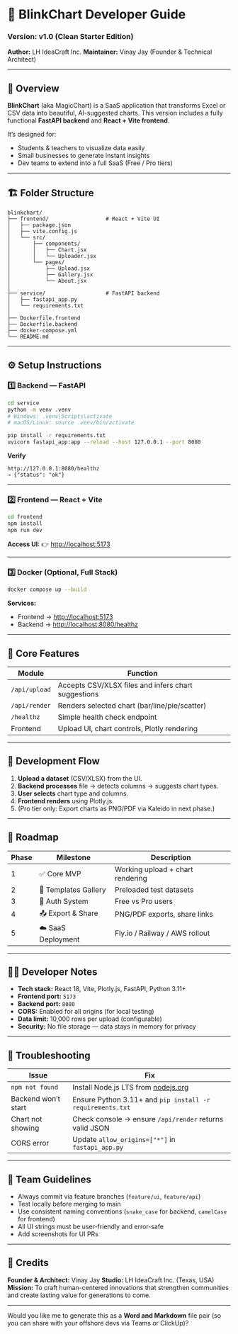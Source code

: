 # 🚀 **BlinkChart Developer Guide**

### Version: v1.0 (Clean Starter Edition)

**Author:** LH IdeaCraft Inc.
**Maintainer:** Vinay Jay (Founder & Technical Architect)

---

## 🧭 Overview

**BlinkChart** (aka MagicChart) is a SaaS application that transforms Excel or CSV data into beautiful, AI-suggested charts.
This version includes a fully functional **FastAPI backend** and **React + Vite frontend**.

It’s designed for:

* Students & teachers to visualize data easily
* Small businesses to generate instant insights
* Dev teams to extend into a full SaaS (Free / Pro tiers)

---

## 🏗️ Folder Structure

```
blinkchart/
├── frontend/                  # React + Vite UI
│   ├── package.json
│   ├── vite.config.js
│   └── src/
│       ├── components/
│       │   ├── Chart.jsx
│       │   └── Uploader.jsx
│       └── pages/
│           ├── Upload.jsx
│           ├── Gallery.jsx
│           └── About.jsx
│
├── service/                   # FastAPI backend
│   ├── fastapi_app.py
│   └── requirements.txt
│
├── Dockerfile.frontend
├── Dockerfile.backend
├── docker-compose.yml
└── README.md
```

---

## ⚙️ Setup Instructions

### 1️⃣ Backend — FastAPI

```bash
cd service
python -m venv .venv
# Windows: .venv\Scripts\activate
# macOS/Linux: source .venv/bin/activate

pip install -r requirements.txt
uvicorn fastapi_app:app --reload --host 127.0.0.1 --port 8080
```

**Verify**

```
http://127.0.0.1:8080/healthz
→ {"status": "ok"}
```

---

### 2️⃣ Frontend — React + Vite

```bash
cd frontend
npm install
npm run dev
```

**Access UI:**
👉 [http://localhost:5173](http://localhost:5173)

---

### 3️⃣ Docker (Optional, Full Stack)

```bash
docker compose up --build
```

**Services:**

* Frontend → [http://localhost:5173](http://localhost:5173)
* Backend → [http://localhost:8080/healthz](http://localhost:8080/healthz)

---

## 🧩 Core Features

| Module        | Function                                            |
| ------------- | --------------------------------------------------- |
| `/api/upload` | Accepts CSV/XLSX files and infers chart suggestions |
| `/api/render` | Renders selected chart (bar/line/pie/scatter)       |
| `/healthz`    | Simple health check endpoint                        |
| Frontend      | Upload UI, chart controls, Plotly rendering         |

---

## 🧠 Development Flow

1. **Upload a dataset** (CSV/XLSX) from the UI.
2. **Backend processes** file → detects columns → suggests chart types.
3. **User selects** chart type and columns.
4. **Frontend renders** using Plotly.js.
5. (Pro tier only: Export charts as PNG/PDF via Kaleido in next phase.)

---

## 🔮 Roadmap

| Phase | Milestone            | Description                      |
| ----- | -------------------- | -------------------------------- |
| 1     | ✅ Core MVP           | Working upload + chart rendering |
| 2     | 🧱 Templates Gallery | Preloaded test datasets          |
| 3     | 🔐 Auth System       | Free vs Pro users                |
| 4     | 📤 Export & Share    | PNG/PDF exports, share links     |
| 5     | ☁️ SaaS Deployment   | Fly.io / Railway / AWS rollout   |

---

## 👩‍💻 Developer Notes

* **Tech stack:** React 18, Vite, Plotly.js, FastAPI, Python 3.11+
* **Frontend port:** `5173`
* **Backend port:** `8080`
* **CORS:** Enabled for all origins (for local testing)
* **Data limit:** 10,000 rows per upload (configurable)
* **Security:** No file storage — data stays in memory for privacy

---

## 🧰 Troubleshooting

| Issue               | Fix                                                       |
| ------------------- | --------------------------------------------------------- |
| `npm not found`     | Install Node.js LTS from [nodejs.org](https://nodejs.org) |
| Backend won’t start | Ensure Python 3.11+ and `pip install -r requirements.txt` |
| Chart not showing   | Check console → ensure `/api/render` returns valid JSON   |
| CORS error          | Update `allow_origins=["*"]` in `fastapi_app.py`          |

---

## 👥 Team Guidelines

* Always commit via feature branches (`feature/ui`, `feature/api`)
* Test locally before merging to main
* Use consistent naming conventions (`snake_case` for backend, `camelCase` for frontend)
* All UI strings must be user-friendly and error-safe
* Add screenshots for UI PRs

---

## 🧡 Credits

**Founder & Architect:** Vinay Jay
**Studio:** LH IdeaCraft Inc. (Texas, USA)
**Mission:** To craft human-centered innovations that strengthen communities and create lasting value for generations to come.

---

Would you like me to generate this as a **Word and Markdown** file pair (so you can share with your offshore devs via Teams or ClickUp)?
